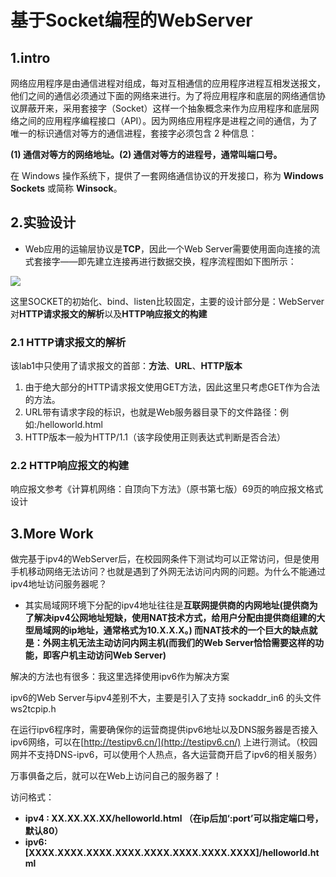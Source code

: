 # 基于Socket编程的WebServer

## 1.intro

网络应用程序是由通信进程对组成，每对互相通信的应用程序进程互相发送报文，他们之间的通信必须通过下面的网络来进行。为了将应用程序和底层的网络通信协议屏蔽开来，采用套接字（Socket）这样一个抽象概念来作为应用程序和底层网络之间的应用程序编程接口（API）。因为网络应用程序是进程之间的通信，为了唯一的标识通信对等方的通信进程，套接字必须包含 2 种信息：

**(1) 通信对等方的网络地址。(2) 通信对等方的进程号，通常叫端口号。**

在 Windows 操作系统下，提供了一套网络通信协议的开发接口，称为 **Windows Sockets** 或简称 **Winsock**。

## 2.实验设计

- Web应用的运输层协议是**TCP**，因此一个Web Server需要使用面向连接的流式套接字——即先建立连接再进行数据交换，程序流程图如下图所示：

![](https://www.notion.so/Socket-WebServer-137cb992e6e3459f9c67fb15555c9cf5#b06a80882efe4f2ebf17cd7cb85844b5)

这里SOCKET的初始化、bind、listen比较固定，主要的设计部分是：WebServer对**HTTP请求报文的解析**以及**HTTP响应报文的构建**

### 2.1  **HTTP请求报文的解析**

该lab1中只使用了请求报文的首部：**方法**、**URL**、**HTTP版本**

1. 由于绝大部分的HTTP请求报文使用GET方法，因此这里只考虑GET作为合法的方法。
2. URL带有请求字段的标识，也就是Web服务器目录下的文件路径：例如:/helloworld.html
3. HTTP版本一般为HTTP/1.1（该字段使用正则表达式判断是否合法）

### 2.2  **HTTP响应报文的构建**

响应报文参考《计算机网络：自顶向下方法》（原书第七版）69页的响应报文格式设计

## 3.More Work

做完基于ipv4的WebServer后，在校园网条件下测试均可以正常访问，但是使用手机移动网络无法访问？也就是遇到了外网无法访问内网的问题。为什么不能通过ipv4地址访问服务器呢？

- 其实局域网环境下分配的ipv4地址往往是**互联网提供商的内网地址(提供商为了解决ipv4公网地址短缺，使用NAT技术方式，给用户分配由提供商组建的大型局域网的ip地址，通常格式为10.X.X.X。) 而NAT技术的一个巨大的缺点就是：外网主机无法主动访问内网主机(而我们的Web Server恰恰需要这样的功能，即客户机主动访问Web Server)**

解决的方法也有很多：我这里选择使用ipv6作为解决方案

ipv6的Web Server与ipv4差别不大，主要是引入了支持 sockaddr_in6 的头文件 ws2tcpip.h

在运行ipv6程序时，需要确保你的运营商提供ipv6地址以及DNS服务器是否接入ipv6网络，可以在[http://testipv6.cn/](http://testipv6.cn/) 上进行测试。（校园网并不支持DNS-ipv6，可以使用个人热点，各大运营商开启了ipv6的相关服务）

万事俱备之后，就可以在Web上访问自己的服务器了！

访问格式：

- ************************************ipv4 : XX.XX.XX.XX/helloworld.html  （在ip后加‘:port’可以指定端口号，默认80）************************************
- **************ipv6:[XXXX.XXXX.XXXX.XXXX.XXXX.XXXX.XXXX.XXXX]/helloworld.html**************
